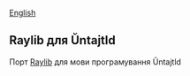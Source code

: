 [English](https://github.com/Untajtld/raylib_for_untajtld/blob/main/README_EN.md)
##  Raylib для Ŭntajtld
Порт [Raylib](https://github.com/raysan5/raylib) для мови програмування Ŭntajtld

